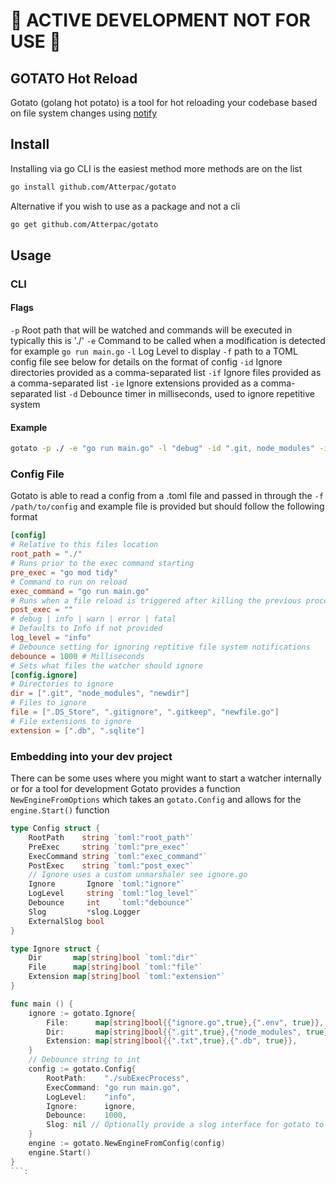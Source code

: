 # :construction: ACTIVE DEVELOPMENT NOT FOR USE :construction:

## GOTATO Hot Reload
Gotato (golang hot potato) is a tool for hot reloading your codebase based on file system changes using [notify](https://github.com/rjeczalik/notify)

## Install
Installing via go CLI is the easiest method more methods are on the list
```bash
go install github.com/Atterpac/gotato
```
Alternative if you wish to use as a package and not a cli
```bash
go get github.com/Atterpac/gotato
```
## Usage

### CLI

#### Flags
`-p` Root path that will be watched and commands will be executed in typically this is './'
`-e` Command to be called when a modification is detected for example `go run main.go`
`-l` Log Level to display 
`-f` path to a TOML config file see below for details on the format of config
`-id` Ignore directories provided as a comma-separated list
`-if` Ignore files provided as a comma-separated list
`-ie` Ignore extensions provided as a comma-separated list
`-d` Debounce timer in milliseconds, used to ignore repetitive system

#### Example
```bash
gotato -p ./ -e "go run main.go" -l "debug" -id ".git, node_modules" -if ".env" -ie ".db, .sqlite" -d 500
```

### Config File
Gotato is able to read a config from a .toml file and passed in through the `-f /path/to/config` and example file is provided but should follow the following format

```toml
[config]
# Relative to this files location
root_path = "./"
# Runs prior to the exec command starting
pre_exec = "go mod tidy"
# Command to run on reload
exec_command = "go run main.go"
# Runs when a file reload is triggered after killing the previous process
post_exec = ""
# debug | info | warn | error | fatal
# Defaults to Info if not provided
log_level = "info" 
# Debounce setting for ignoring reptitive file system notifications
debounce = 1000 # Milliseconds
# Sets what files the watcher should ignore
[config.ignore]
# Directories to ignore
dir = [".git", "node_modules", "newdir"]
# Files to ignore
file = [".DS_Store", ".gitignore", ".gitkeep", "newfile.go"]
# File extensions to ignore
extension = [".db", ".sqlite"]
```

### Embedding into your dev project
There can be some uses where you might want to start a watcher internally or for a tool for development Gotato provides a function `NewEngineFromOptions` which takes an `gotato.Config` and allows for the `engine.Start()` function

```go
type Config struct {
	RootPath    string `toml:"root_path"`
	PreExec     string `toml:"pre_exec"`
	ExecCommand string `toml:"exec_command"`
	PostExec    string `toml:"post_exec"`
	// Ignore uses a custom unmarshaler see ignore.go
	Ignore       Ignore `toml:"ignore"`
	LogLevel     string `toml:"log_level"`
	Debounce     int    `toml:"debounce"`
	Slog         *slog.Logger
	ExternalSlog bool
}
```

```go 
type Ignore struct {
	Dir       map[string]bool `toml:"dir"`
	File      map[string]bool `toml:"file"`
	Extension map[string]bool `toml:"extension"`
}
```

```go
func main () {
	ignore := gotato.Ignore{
		File:      map[string]bool{{"ignore.go",true},{".env", true}},
		Dir:       map[string]bool{{".git",true},{"node_modules", true}},
		Extension: map[string]bool{{".txt",true},{".db", true}},
	}
	// Debounce string to int
	config := gotato.Config{
		RootPath:    "./subExecProcess",
		ExecCommand: "go run main.go",
		LogLevel:    "info",
		Ignore:      ignore,
		Debounce:    1000,
		Slog: nil // Optionally provide a slog interface for gotato to use if nil a default will be provided
	}
	engine := gotato.NewEngineFromConfig(config)
	engine.Start()
}
```: 
